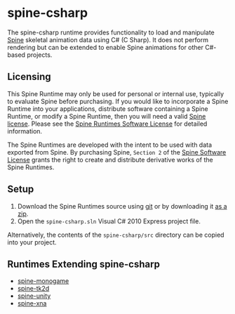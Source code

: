 # spine-csharp

The spine-csharp runtime provides functionality to load and manipulate [Spine](http://esotericsoftware.com) skeletal animation data using C# (C Sharp). It does not perform rendering but can be extended to enable Spine animations for other C#-based projects.

## Licensing

This Spine Runtime may only be used for personal or internal use, typically to evaluate Spine before purchasing. If you would like to incorporate a Spine Runtime into your applications, distribute software containing a Spine Runtime, or modify a Spine Runtime, then you will need a valid [Spine license](https://esotericsoftware.com/spine-purchase). Please see the [Spine Runtimes Software License](https://github.com/EsotericSoftware/spine-runtimes/blob/master/LICENSE) for detailed information.

The Spine Runtimes are developed with the intent to be used with data exported from Spine. By purchasing Spine, `Section 2` of the [Spine Software License](https://esotericsoftware.com/files/license.txt) grants the right to create and distribute derivative works of the Spine Runtimes.

## Setup

1. Download the Spine Runtimes source using [git](https://help.github.com/articles/set-up-git) or by downloading it [as a zip](https://github.com/EsotericSoftware/spine-runtimes/archive/master.zip).
1. Open the `spine-csharp.sln` Visual C# 2010 Express project file.

Alternatively, the contents of the `spine-csharp/src` directory can be copied into your project.

## Runtimes Extending spine-csharp

- [spine-monogame](https://github.com/EsotericSoftware/spine-runtimes/blob/master/spine-monogame)
- [spine-tk2d](https://github.com/EsotericSoftware/spine-runtimes/blob/master/spine-tk2d)
- [spine-unity](https://github.com/EsotericSoftware/spine-runtimes/blob/master/spine-unity)
- [spine-xna](https://github.com/EsotericSoftware/spine-runtimes/blob/master/spine-xna)
